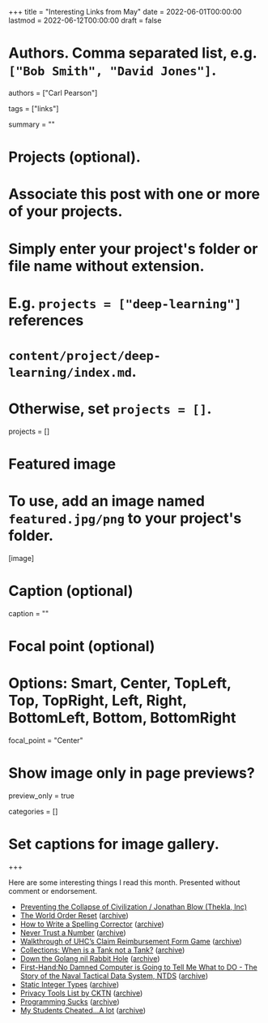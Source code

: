 +++
title = "Interesting Links from May"
date = 2022-06-01T00:00:00
lastmod = 2022-06-12T00:00:00
draft = false

# Authors. Comma separated list, e.g. `["Bob Smith", "David Jones"]`.
authors = ["Carl Pearson"]

tags = ["links"]

summary = ""

# Projects (optional).
#   Associate this post with one or more of your projects.
#   Simply enter your project's folder or file name without extension.
#   E.g. `projects = ["deep-learning"]` references 
#   `content/project/deep-learning/index.md`.
#   Otherwise, set `projects = []`.
projects = []

# Featured image
# To use, add an image named `featured.jpg/png` to your project's folder. 
[image]
  # Caption (optional)
  caption = ""

  # Focal point (optional)
  # Options: Smart, Center, TopLeft, Top, TopRight, Left, Right, BottomLeft, Bottom, BottomRight
  focal_point = "Center"

  # Show image only in page previews?
  preview_only = true


categories = []

# Set captions for image gallery.


+++

Here are some interesting things I read this month.
Presented without comment or endorsement.

* [Preventing the Collapse of Civilization / Jonathan Blow (Thekla, Inc)][1]
* [The World Order Reset][2] ([archive][2w])
* [How to Write a Spelling Corrector][3] ([archive][3w])
* [Never Trust a Number][4] ([archive][4w])
* [Walkthrough of UHC’s Claim Reimbursement Form Game][5] ([archive][5w])
* [Collections: When is a Tank not a Tank?][6] ([archive][6w])
* [Down the Golang nil Rabbit Hole][7] ([archive][7w])
* [First-Hand:No Damned Computer is Going to Tell Me What to DO - The Story of the Naval Tactical Data System, NTDS][8] ([archive][8w])
* [Static Integer Types][9] ([archive][9w])
* [Privacy Tools List by CKTN][10] ([archive][10w])
* [Programming Sucks][11] ([archive][11w])
* [My Students Cheated...A lot][12] ([archive][12w])

[1]: https://youtu.be/ZSRHeXYDLko

[2]: https://theupheaval.substack.com/p/the-world-order-reset
[2w]: https://web.archive.org/web/20220531065327/https://theupheaval.substack.com/p/the-world-order-reset

[3]: https://norvig.com/spell-correct.html
[3w]: https://web.archive.org/web/20220608042304/http://www.norvig.com/spell-correct.html

[4]: https://climateer.substack.com/p/numbers
[4w]: https://web.archive.org/web/20220513002323/https://climateer.substack.com/p/numbers?s=r

[5]: https://github.com/MyUHCAdventure/MyUHCAdventure.github.io
[5w]: https://web.archive.org/web/20220606220414/https://github.com/MyUHCAdventure/MyUHCAdventure.github.io

[6]: https://acoup.blog/2022/05/06/collections-when-is-a-tank-not-a-tank/
[6w]: https://web.archive.org/web/20220607064407/https://acoup.blog/2022/05/06/collections-when-is-a-tank-not-a-tank/

[7]: https://blog.urth.org/2021/03/27/down-the-golang-nil-rabbit-hole/
[7w]: https://web.archive.org/web/20220223131327/https://blog.urth.org/2021/03/27/down-the-golang-nil-rabbit-hole/

[8]: https://ethw.org/First-Hand:No_Damned_Computer_is_Going_to_Tell_Me_What_to_DO_-_The_Story_of_the_Naval_Tactical_Data_System,_NTDS
[8w]: https://web.archive.org/web/20220521031203/https://ethw.org/First-Hand:No_Damned_Computer_is_Going_to_Tell_Me_What_to_DO_-_The_Story_of_the_Naval_Tactical_Data_System,_NTDS

[9]: https://tratt.net/laurie/essays/entries/static_integer_types.html
[9w]: https://web.archive.org/web/20220531061546/https://tratt.net/laurie/essays/entries/static_integer_types.html

[10]: https://gitlab.com/ck-s-technology-news/privacy-tools-list-by-cktn
[10w]: https://web.archive.org/web/20220602084027/https://gitlab.com/ck-s-technology-news/privacy-tools-list-by-cktn

[11]: https://www.stilldrinking.org/programming-sucks
[11w]: https://web.archive.org/web/20220526024022/http://www.stilldrinking.org/programming-sucks

[12]: https://crumplab.com/articles/blog/post_994_5_26_22_cheating/index.html
[12w]: https://web.archive.org/web/20220610082353/https://crumplab.com/articles/blog/post_994_5_26_22_cheating/index.html

